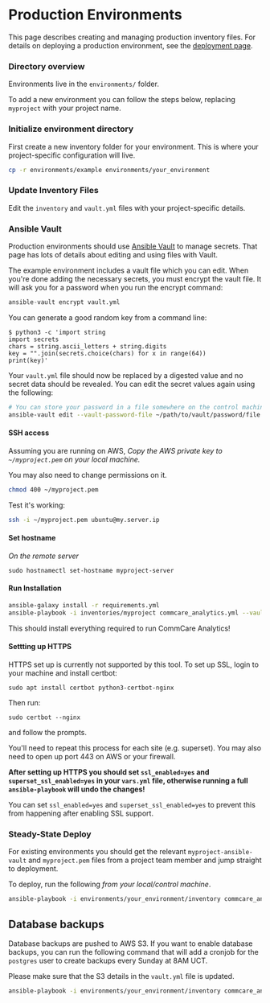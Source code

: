Production Environments
=======================

This page describes creating and managing production inventory files.
For details on deploying a production environment, see the [deployment page](/deployment).

### Directory overview

Environments live in the `environments/` folder.

To add a new environment you can follow the steps below, replacing `myproject` with your project name.


### Initialize environment directory

First create a new inventory folder for your environment.
This is where your project-specific configuration will live. 

```bash
cp -r environments/example environments/your_environment
```
### Update Inventory Files

Edit the `inventory` and `vault.yml` files with your project-specific details.


### Ansible Vault

Production environments should use [Ansible Vault](https://docs.ansible.com/ansible/latest/user_guide/vault.html) to manage secrets.
That page has lots of details about editing and using files with Vault.

The example environment includes a vault file which you can edit. When you're done adding the necessary secrets, you must encrypt the vault file. It will ask you for a password when you run the encrypt command:

```python
ansible-vault encrypt vault.yml
```

You can generate a good random key from a command line:

```
$ python3 -c 'import string
import secrets
chars = string.ascii_letters + string.digits
key = "".join(secrets.choice(chars) for x in range(64))
print(key)'
```

Your `vault.yml` file should now be replaced by a digested value and no secret data should be revealed. You can edit the secret values again using the following:

```bash
# You can store your password in a file somewhere on the control machine
ansible-vault edit --vault-password-file ~/path/to/vault/password/file ./environments/your_environment/vault.yml
```

#### SSH access

Assuming you are running on AWS, *Copy the AWS private key to `~/myproject.pem` on your local machine.*

You may also need to change permissions on it.

```bash
chmod 400 ~/myproject.pem
```

Test it's working:

```bash
ssh -i ~/myproject.pem ubuntu@my.server.ip
```

#### Set hostname

*On the remote server*

`sudo hostnamectl set-hostname myproject-server`

#### Run Installation

```bash
ansible-galaxy install -r requirements.yml
ansible-playbook -i inventories/myproject commcare_analytics.yml --vault-password-file ~/myproject-ansible-vault -vv
```

This should install everything required to run CommCare Analytics!

#### Settting up HTTPS

HTTPS set up is currently not supported by this tool. To set up SSL, login to your machine and install certbot:

```
sudo apt install certbot python3-certbot-nginx
```

Then run:

```
sudo certbot --nginx
```

and follow the prompts.

You'll need to repeat this process for each site (e.g. superset).
You may also need to open up port 443 on AWS or your firewall.

**After setting up HTTPS you should set `ssl_enabled=yes` and `superset_ssl_enabled=yes` in your `vars.yml` file,
otherwise running a full `ansible-playbook` will undo the changes!**

You can set `ssl_enabled=yes` and `superset_ssl_enabled=yes` to prevent this from happening
after enabling SSL support.

### Steady-State Deploy

For existing environments you should get the relevant `myproject-ansible-vault` and `myproject.pem`
files from a project team member and jump straight to deployment.

To deploy, run the following *from your local/control machine*.

```bash
ansible-playbook -i environments/your_environment/inventory commcare_analytics.yml --limit myserver --vault-password-file ~/path/to/vault/password/file -vv --tags="deploy" -e @./environments/your_environment/vault.yml
```

## Database backups
Database backups are pushed to AWS S3. If you want to enable database backups, you can run the following command that will add a cronjob for the `postgres` user to create backups every Sunday at 8AM UCT.

Please make sure that the S3 details in the `vault.yml` file is updated.

```bash
ansible-playbook -i environments/your_environment/inventory commcare_analytics.yml --vault-password-file ~/path/to/vault/password/file --tags="postgres_backup,aws_setup" -e @./environments/your_environment/vault.yml
```
